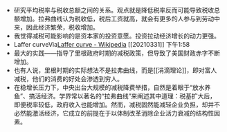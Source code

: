 - 研究平均税率与税收总额之间的关系。观点就是降低税率反而可能导致税收总额增加。拉弗曲线认为税收低，税后工资就高，就会有更多的人参与到劳动中来，因此经济繁荣，税收增加。
- 我觉得减税可能影响的是资本家的投资意愿。投资拉动经济增长的动力更强。
- Laffer curveVia[Laffer curve - Wikipedia](https://en.wikipedia.org/wiki/Laffer_curve) [[20210331]] 下午1:58
- 最大的实践——指导了里根政府时期的减税政策，但导致了美国财政赤字不断增加。
- 也有人说，里根时期的实际想法不是拉弗曲线，而是[[涓滴理论]]，即对富人减税，他们的消费的好处会渗透到穷人。
- 在稳增长压力下，中央出台大规模的减税降费举措，自然是着眼于“放水养鱼”、搞活经济。学界常以著名的“拉弗曲线”来阐述其中道理：税基扩大后，即便税率较低，政府收入也能增加。然而，减税固然能减轻企业负担，却并不必然能激活经济，它成立的前提在于以体制改革消除企业活力衰减的结构性因素。
